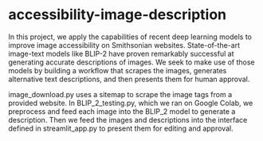 # accessibility-image-description

In this project, we apply the capabilities of recent deep learning models to improve image accessibility on Smithsonian websites. State-of-the-art image-text models like BLIP-2 have proven remarkably successful at generating accurate descriptions of images. We seek to make use of those models by building a workflow that scrapes the images, generates alternative text descriptions, and then presents them for human approval.

image_download.py uses a sitemap to scrape the image tags from a provided website. In BLIP_2_testing.py, which we ran on Google Colab, we preprocess and feed each image into the BLIP_2 model to generate a description. Then we feed the images and descriptions into the interface defined in streamlit_app.py to present them for editing and approval.
